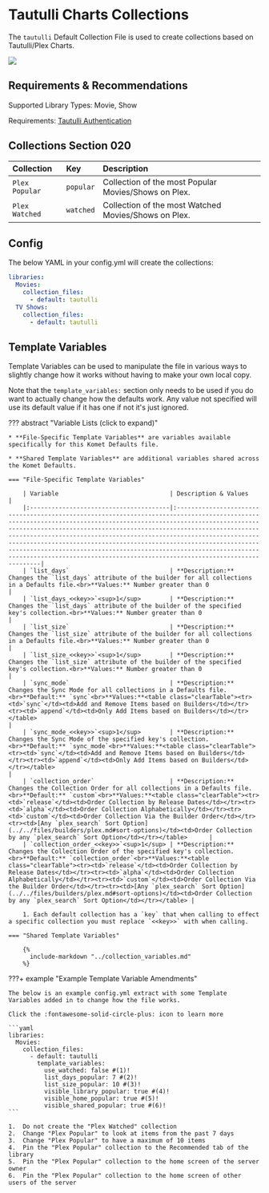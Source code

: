 # Tautulli Charts Collections

The `tautulli` Default Collection File is used to create collections based on Tautulli/Plex Charts.

![](../images/tautulli.png)

## Requirements & Recommendations

Supported Library Types: Movie, Show

Requirements: [Tautulli Authentication](../../config/tautulli.md)

## Collections Section 020

| Collection     | Key       | Description                                          |
|:---------------|:----------|:-----------------------------------------------------|
| `Plex Popular` | `popular` | Collection of the most Popular Movies/Shows on Plex. |
| `Plex Watched` | `watched` | Collection of the most Watched Movies/Shows on Plex. |

## Config

The below YAML in your config.yml will create the collections:

```yaml
libraries:
  Movies:
    collection_files:
      - default: tautulli
  TV Shows:
    collection_files:
      - default: tautulli
```

## Template Variables

Template Variables can be used to manipulate the file in various ways to slightly change how it works without having to 
make your own local copy.

Note that the `template_variables:` section only needs to be used if you do want to actually change how the defaults 
work. Any value not specified will use its default value if it has one if not it's just ignored.

??? abstract "Variable Lists (click to expand)"

    * **File-Specific Template Variables** are variables available specifically for this Komet Defaults file.

    * **Shared Template Variables** are additional variables shared across the Komet Defaults.

    === "File-Specific Template Variables"

        | Variable                               | Description & Values                                                                                                                                                                                                                                                                                                                                                                                                                                                                                                                      |
        |:---------------------------------------|:------------------------------------------------------------------------------------------------------------------------------------------------------------------------------------------------------------------------------------------------------------------------------------------------------------------------------------------------------------------------------------------------------------------------------------------------------------------------------------------------------------------------------------------|
        | `list_days`                            | **Description:** Changes the `list_days` attribute of the builder for all collections in a Defaults file.<br>**Values:** Number greater than 0                                                                                                                                                                                                                                                                                                                                                                                            |
        | `list_days_<<key>>`<sup>1</sup>        | **Description:** Changes the `list_days` attribute of the builder of the specified key's collection.<br>**Values:** Number greater than 0                                                                                                                                                                                                                                                                                                                                                                                                 |
        | `list_size`                            | **Description:** Changes the `list_size` attribute of the builder for all collections in a Defaults file.<br>**Values:** Number greater than 0                                                                                                                                                                                                                                                                                                                                                                                            |
        | `list_size_<<key>>`<sup>1</sup>        | **Description:** Changes the `list_size` attribute of the builder of the specified key's collection.<br>**Values:** Number greater than 0                                                                                                                                                                                                                                                                                                                                                                                                 |
        | `sync_mode`                            | **Description:** Changes the Sync Mode for all collections in a Defaults file.<br>**Default:** `sync`<br>**Values:**<table class="clearTable"><tr><td>`sync`</td><td>Add and Remove Items based on Builders</td></tr><tr><td>`append`</td><td>Only Add Items based on Builders</td></tr></table>                                                                                                                                                                                                                                          |
        | `sync_mode_<<key>>`<sup>1</sup>        | **Description:** Changes the Sync Mode of the specified key's collection.<br>**Default:** `sync_mode`<br>**Values:**<table class="clearTable"><tr><td>`sync`</td><td>Add and Remove Items based on Builders</td></tr><tr><td>`append`</td><td>Only Add Items based on Builders</td></tr></table>                                                                                                                                                                                                                                          |
        | `collection_order`                     | **Description:** Changes the Collection Order for all collections in a Defaults file.<br>**Default:** `custom`<br>**Values:**<table class="clearTable"><tr><td>`release`</td><td>Order Collection by Release Dates</td></tr><tr><td>`alpha`</td><td>Order Collection Alphabetically</td></tr><tr><td>`custom`</td><td>Order Collection Via the Builder Order</td></tr><tr><td>[Any `plex_search` Sort Option](../../files/builders/plex.md#sort-options)</td><td>Order Collection by any `plex_search` Sort Option</td></tr></table>      |
        | `collection_order_<<key>>`<sup>1</sup> | **Description:** Changes the Collection Order of the specified key's collection.<br>**Default:** `collection_order`<br>**Values:**<table class="clearTable"><tr><td>`release`</td><td>Order Collection by Release Dates</td></tr><tr><td>`alpha`</td><td>Order Collection Alphabetically</td></tr><tr><td>`custom`</td><td>Order Collection Via the Builder Order</td></tr><tr><td>[Any `plex_search` Sort Option](../../files/builders/plex.md#sort-options)</td><td>Order Collection by any `plex_search` Sort Option</td></tr></table> |

        1. Each default collection has a `key` that when calling to effect a specific collection you must replace `<<key>>` with when calling.

    === "Shared Template Variables"

        {%
          include-markdown "../collection_variables.md"
        %}
    
???+ example "Example Template Variable Amendments"

    The below is an example config.yml extract with some Template Variables added in to change how the file works.

    Click the :fontawesome-solid-circle-plus: icon to learn more
    
    ```yaml
    libraries:
      Movies:
        collection_files:
          - default: tautulli
            template_variables:
              use_watched: false #(1)!
              list_days_popular: 7 #(2)!
              list_size_popular: 10 #(3)!
              visible_library_popular: true #(4)!
              visible_home_popular: true #(5)!
              visible_shared_popular: true #(6)!
    ```

    1.  Do not create the "Plex Watched" collection
    2.  Change "Plex Popular" to look at items from the past 7 days
    3.  Change "Plex Popular" to have a maximum of 10 items
    4.  Pin the "Plex Popular" collection to the Recommended tab of the library
    5.  Pin the "Plex Popular" collection to the home screen of the server owner
    6.  Pin the "Plex Popular" collection to the home screen of other users of the server
